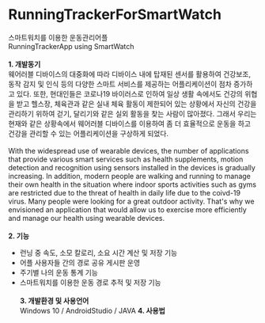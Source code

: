 # RunningTrackerForSmartWatch
스마트워치를 이용한 운동관리어플<br>RunningTrackerApp using SmartWatch<br><br>
**1. 개발동기**  <br> 웨어러블 디바이스의 대중화에 따라 디바이스 내에 탑재된 센서를 활용하여 건강보조, 동작 감지 및 인식 등의 다양한 스마트 서비스를 제공하는 어플리케이션이 점차 증가하고 있다. 또한, 현대인들은 코로나19 바이러스로 인하여 일상 생활 속에서도 건강의 위협을 받고 헬스장, 체육관과 같은 실내 체육 활동이 제한되어 있는 상황에서 자신의 건강을 관리하기 위하여 걷기, 달리기와 같은 실외 활동을 찾는 사람이 많아졌다. 그래서 우리는 현재와 같은 상황속에서 웨어러블 디바이스를 이용하여 좀 더 효율적으로 운동을 하고 건강을 관리할 수 있는 어플리케이션을 구상하게 되었다.<br><br>With the widespread use of wearable devices, the number of applications that provide various smart services such as health supplements, motion detection and recognition using sensors installed in the devices is gradually increasing. In addition, modern people are walking and running to manage their own health in the situation where indoor sports activities such as gyms are restricted due to the threat of health in daily life due to the coivd-19 virus. Many people were looking for a great outdoor activity. That's why we envisioned an application that would allow us to exercise more efficiently and manage our health using wearable devices.<br><br>
**2. 기능**  <br>
* 런닝 중 속도, 소모 칼로리, 소요 시간 계산 및 저장 기능 <br>
* 어플 사용자들 간의 경로 공유 게시판 운영<br>
* 주기별 나의 운동 통계 기능 <br>
* 스마트워치를 이용한 운동 경로 추적 및 저장 기능 <br><br>
**3. 개발환경 및 사용언어**  <br> Windows 10 / AndroidStudio / JAVA
**4. 사용법**
